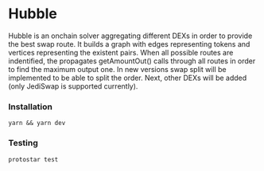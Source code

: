 # Hubble

Hubble is an onchain solver aggregating different DEXs in order to provide the best swap route. It builds a graph with edges representing tokens and vertices representing the existent pairs. When all possible routes are indentified, the propagates getAmountOut() calls through all routes in order to find the maximum output one. In new versions swap split will be implemented to be able to split the order. Next, other DEXs will be added (only JediSwap is supported currently).

### Installation
```
yarn && yarn dev
```
### Testing
```
protostar test
```
